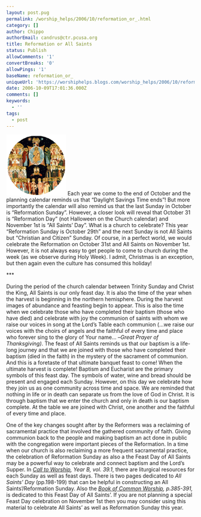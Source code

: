 ```yaml
---
layout: post.pug
permalink: /worship_helps/2006/10/reformation_or_.html 
category: []
author: Chippo
authorEmail: candrus@ctr.pcusa.org
title: Reformation or All Saints
status: Publish
allowComments: '1'
convertBreaks: '0'
allowPings: '1'
baseName: reformation_or_
uniqueUrl: 'https://worshiphelps.blogs.com/worship_helps/2006/10/reformation_or_.html '
date: 2006-10-09T17:01:36.000Z
comments: []
keywords:
  - ''
tags:
  - post
---
```

[![Allthesaints](/img/allthesaints.gif "Allthesaints")](/img/shared/allthesaints.gif) Each year we come to the end of October and the planning calendar reminds us that “Daylight Savings Time ends”! But more importantly the calendar will also remind us that the last Sunday in October is “Reformation Sunday”. However, a closer look will reveal that October 31 is “Reformation Day” (not Halloween on the Church calendar) and November 1st is “All Saints’ Day”. What is a church to celebrate? This year “Reformation Sunday is October 29th” and the next Sunday is not All Saints but “Christian and Citizen” Sunday. Of course, in a perfect world, we would celebrate the Reformation on October 31st and All Saints on November 1st. However, it is not always easy to get people to come to church during the week (as we observe during Holy Week). I admit, Christmas is an exception, but then again even the culture has consumed this holiday!

\*\*\*

During the period of the church calendar between Trinity Sunday and Christ the King, All Saints is our only feast day. It is also the time of the year when the harvest is beginning in the northern hemisphere. During the harvest images of abundance and feasting begin to appear. This is also the time when we celebrate those who have completed their baptism (those who have died) and celebrate with joy the communion of saints with whom we raise our voices in song at the Lord’s Table each communion (…we raise our voices with the choirs of angels and the faithful of every time and place who forever sing to the glory of Your name... –_Great Prayer of Thanksgiving)_. The feast of All Saints reminds us that our baptism is a life-long journey and that we are joined with those who have completed their baptism (died in the faith) in the mystery of the sacrament of communion. And this is a foretaste of that ultimate banquet feast to come! When the ultimate harvest is complete! Baptism and Eucharist are the primary symbols of this feast day. The symbols of water, wine and bread should be present and engaged each Sunday. However, on this day we celebrate how they join us as one community across time and space. We are reminded that nothing in life or in death can separate us from the love of God in Christ. It is through baptism that we enter the church and only in death is our baptism complete. At the table we are joined with Christ, one another and the faithful of every time and place.

  

One of the key changes sought after by the Reformers was a reclaiming of sacramental practice that involved the gathered community of faith. Giving communion back to the people and making baptism an act done in public with the congregation were important pieces of the Reformation. In a time when our church is also reclaiming a more frequent sacramental practice, the celebration of Reformation Sunday as also a the Feast Day of All Saints may be a powerful way to celebrate and connect baptism and the Lord’s Supper. In _[Call to Worship](http://pcusa.org/theologyandworship/pubs/calltoworship.htm), Year B, vol. 39.1_, there are liturgical resources for each Sunday as well as feast days. There is two pages dedicated to _All Saints’ Day_ (pp.198-199) that can be helpful in constructing an All Saints’/Reformation Sunday. Also the _[Book of Common Worship](https://www.presbyterianmission.org/ministries/worship/christianyear/all-saints-day/), p.385-391,_ is dedicated to this Feast Day of All Saints’. If you are not planning a special Feast Day celebration on November 1st then you may consider using this material to celebrate All Saints’ as well as Reformation Sunday this year.
